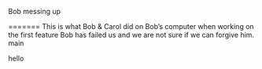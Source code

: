  Bob messing up

=======
This is what Bob & Carol did on Bob’s computer when working on the first feature
Bob has failed us and we are not sure if we can forgive him.
 main

hello